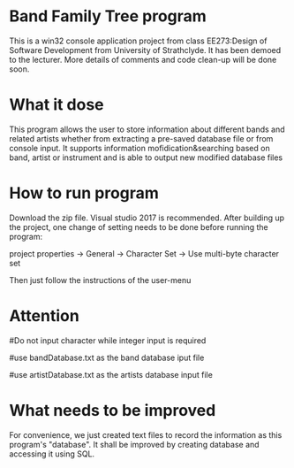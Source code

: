 

# Band Family Tree program

This is a win32 console application project from class EE273:Design of Software Development from University of Strathclyde. It has been demoed to the lecturer. More details of comments and code clean-up will be done soon.


# What it dose

This program allows the user to store information about different bands and related artists whether from extracting a pre-saved database file or from console input. It supports information mofidication&searching based on band, artist or instrument and is able to output new modified database files

# How to run program

Download the zip file. Visual studio 2017 is recommended. After building up the project, one change of setting needs to be done before running the program:

project properties -> General -> Character Set -> Use multi-byte character set

Then just follow the instructions of the user-menu

# Attention

#Do not input character while integer input is required

#use bandDatabase.txt as the band database iput file

#use artistDatabase.txt as the artists database input file


# What needs to be improved

For convenience, we just created text files to record the information as this program's "database". It shall be improved by creating database and accessing it using SQL.


